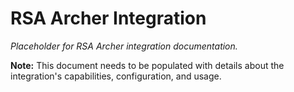 # RSA Archer Integration

*Placeholder for RSA Archer integration documentation.*

**Note:** This document needs to be populated with details about the integration's capabilities, configuration, and usage.
